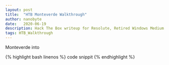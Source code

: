 ```yaml
---
layout: post
title:  "HTB Monteverde Walkthrough"
author: nanobyte
date:   2020-06-19
description: Hack The Box writeup for Resolute, Retired Windows Medium Box
tags: HTB_Walkthrough
---
```


Monteverde into

{% highlight bash linenos %}
code snippit
{% endhighlight %}
